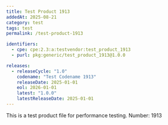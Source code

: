 ```yaml
---
title: Test Product 1913
addedAt: 2025-08-21
category: test
tags: test
permalink: /test-product-1913

identifiers:
  - cpe: cpe:2.3:a:testvendor:test_product_1913
  - purl: pkg:generic/test_product_1913@1.0.0

releases:
  - releaseCycle: "1.0"
    codename: "Test Codename 1913"
    releaseDate: 2025-01-01
    eol: 2026-01-01
    latest: "1.0.0"
    latestReleaseDate: 2025-01-01
---
```


This is a test product file for performance testing. Number: 1913
